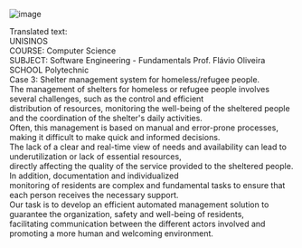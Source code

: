 ![image](https://github.com/user-attachments/assets/99a26bd7-87f2-4a16-b8cc-fab494bacdfb)

Translated text:\
UNISINOS\
COURSE: Computer Science\
SUBJECT: Software Engineering - Fundamentals Prof. Flávio Oliveira\
SCHOOL Polytechnic\
Case 3: Shelter management system for homeless/refugee people.\
The management of shelters for homeless or refugee people involves several challenges, such as the control and efficient\
distribution of resources, monitoring the well-being of the sheltered people and the coordination of the shelter's daily activities.\
Often, this management is based on manual and error-prone processes, making it difficult to make quick and informed decisions.\
The lack of a clear and real-time view of needs and availability can lead to underutilization or lack of essential resources,\
directly affecting the quality of the service provided to the sheltered people. In addition, documentation and individualized\
monitoring of residents are complex and fundamental tasks to ensure that each person receives the necessary support.\
Our task is to develop an efficient automated management solution to guarantee the organization, safety and well-being of residents,\
facilitating communication between the different actors involved and promoting a more human and welcoming environment.
